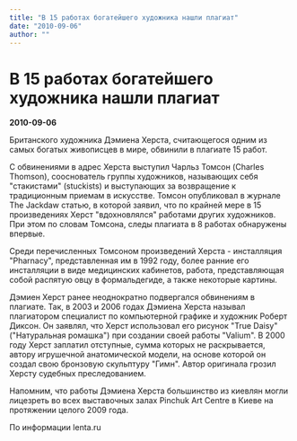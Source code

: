 ```yaml
---
title: "В 15 работах богатейшего художника нашли плагиат"
date: "2010-09-06"
author: ""
---
```


# В 15 работах богатейшего художника нашли плагиат

**2010-09-06** 

Британского художника Дэмиена Херста, считающегося одним из самых богатых живописцев в мире, обвинили в плагиате 15 работ.

С обвинениями в адрес Херста выступил Чарльз Томсон (Charles Thomson), сооснователь группы художников, называющих себя "стакистами" (stuckists) и выступающих за возвращение к традиционным приемам в искусстве. Томсон опубликовал в журнале The Jackdaw статью, в которой заявил, что по крайней мере в 15 произведениях Херст "вдохновлялся" работами других художников. При этом по словам Томсона, следы плагиата в 8 работах обнаружены впервые.

Среди перечисленных Томсоном произведений Херста - инсталляция "Pharnacy", представленная им в 1992 году, более ранние его инсталляции в виде медицинских кабинетов, работа, представляющая собой распятую овцу в формальдегиде, а также некоторые картины.

Дэмиен Херст ранее неоднократно подвергался обвинениям в плагиате. Так, в 2003 и 2006 годах Дэмиена Херста называл плагиатором специалист по компьютерной графике и художник Роберт Диксон. Он заявлял, что Херст использовал его рисунок "True Daisy" ("Натуральная ромашка") при создании своей работы "Valium". В 2000 году Херст заплатил отступные, сумма которых не раскрывается, автору игрушечной анатомической модели, на основе которой он создал свою бронзовую скульптуру "Гимн". Автор оригинала грозил Херсту судебных преследованием.

Напомним, что работы Дэмиена Херста большинство из киевлян могли лицезреть во всех выставочных залах Pinchuk Art Centre в Киеве на протяжении целого 2009 года.

По информации lenta.ru